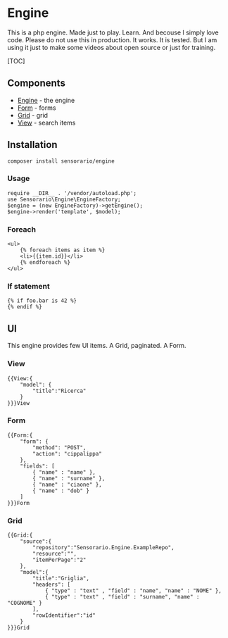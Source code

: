# Engine

This is a php engine. Made just to play. Learn. And becouse I simply love code. Please do not use this in production. It works. It is tested. But I am using it just to make some videos about open source or just for training.

[TOC]

## Components

 - [Engine](/src/Engine/) - the engine
 - [Form](/src/Engine/Ui/Form) - forms
 - [Grid](/src/Engine/Ui/Grid) - grid
 - [View](/src/Engine/Ui/View) - search items

## Installation

```
composer install sensorario/engine
```

### Usage

```
require __DIR__ . '/vendor/autoload.php';
use Sensorario\Engine\EngineFactory;
$engine = (new EngineFactory)->getEngine();
$engine->render('template', $model);
```

### Foreach

```
<ul>
    {% foreach items as item %}
    <li>{{item.id}}</li>
    {% endforeach %}
</ul>
```

### If statement

```
{% if foo.bar is 42 %}
{% endif %}
```

## UI

This engine provides few UI items. A Grid, paginated. A Form.

### View

```
{{View:{
    "model": {
        "title":"Ricerca"
    }
}}}View
```
    
### Form

```
{{Form:{
    "form": {
        "method": "POST",
        "action": "cippalippa"
    },
    "fields": [
        { "name" : "name" },
        { "name" : "surname" },
        { "name" : "ciaone" },
        { "name" : "dob" }
    ]
}}}Form
```
    
### Grid

``` 
{{Grid:{
    "source":{
        "repository":"Sensorario.Engine.ExampleRepo",
        "resource":"",
        "itemPerPage":"2"
    },
    "model":{
        "title":"Griglia",
        "headers": [
            { "type" : "text" , "field" : "name", "name" : "NOME" },
            { "type" : "text" , "field" : "surname", "name" : "COGNOME" }
        ],
        "rowIdentifier":"id"
    }
}}}Grid
```